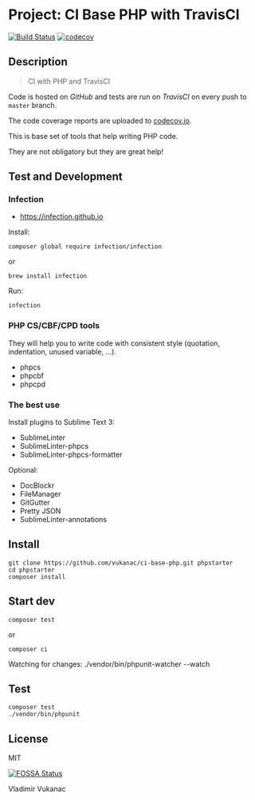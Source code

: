 # Project: CI Base PHP with TravisCI

[![Build Status](https://travis-ci.org/vukanac/ci-base-php.svg?branch=master)](https://travis-ci.org/vukanac/ci-base-php)
[![codecov](https://codecov.io/gh/vukanac/ci-base-php/branch/master/graph/badge.svg)](https://codecov.io/gh/vukanac/ci-base-php)


## Description

> CI with PHP and TravisCI

Code is hosted on *GitHub* and tests are run on *TravisCI* on every push to `master` branch.

The code coverage reports are uploaded to [codecov.io](https://codecov.io/gh/vukanac/ci-base-php).

This is base set of tools that help writing PHP code.

They are not obligatory but they are great help!


## Test and Development

### Infection

* https://infection.github.io

Install:

    composer global require infection/infection

or

    brew install infection

Run:

    infection


### PHP CS/CBF/CPD tools

They will help you to write code with consistent style (quotation, indentation, unused variable, ...).

* phpcs
* phpcbf
* phpcpd


### The best use

Install plugins to Sublime Text 3:

* SublimeLinter
* SublimeLinter-phpcs
* SublimeLinter-phpcs-formatter


Optional:

* DocBlockr
* FileManager
* GitGutter
* Pretty JSON
* SublimeLinter-annotations


## Install


    git clone https://github.com/vukanac/ci-base-php.git phpstarter
    cd phpstarter
    composer install


## Start dev

    composer test

or

    composer ci

Watching for changes:
    ./vendor/bin/phpunit-watcher --watch


## Test

    composer test
    ./vendor/bin/phpunit


## License

MIT

[![FOSSA Status](https://app.fossa.io/api/projects/git%2Bgithub.com%2Fvukanac%2Fci-base-php.svg?type=large)](https://app.fossa.io/projects/git%2Bgithub.com%2Fvukanac%2Fci-base-php?ref=badge_large)


Vladimir Vukanac
